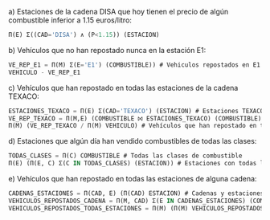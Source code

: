 a) Estaciones de la cadena DISA que hoy tienen el precio de algún combustible inferior a 1.15 euros/litro:
```sql
Π(E) Σ((CAD='DISA') ∧ (P<1.15)) (ESTACION)
```

b) Vehículos que no han repostado nunca en la estación E1:
```sql
VE_REP_E1 = Π(M) Σ(E='E1') (COMBUSTIBLE)) # Vehiculos repostados en E1
VEHICULO - VE_REP_E1
```

c) Vehículos que han repostado en todas las estaciones de la cadena TEXACO:
```sql
ESTACIONES_TEXACO = Π(E) Σ(CAD='TEXACO') (ESTACION) # Estaciones TEXACO
VE_REP_TEXACO = Π(M,E) (COMBUSTIBLE ⨝ ESTACIONES_TEXACO) (COMBUSTIBLE) # Vehículos repostados en estaciones TEXACO
Π(M) (VE_REP_TEXACO / Π(M) VEHICULO) # Vehículos que han repostado en todas las estaciones TEXACO
```

d) Estaciones que algún día han vendido combustibles de todas las clases:
```sql
TODAS_CLASES = Π(C) COMBUSTIBLE # Todas las clases de combustible
Π(E) (Π(E, C) Σ(C IN TODAS_CLASES) (ESTACION)) # Estaciones con todas las clases de combustible
```

e) Vehículos que han repostado en todas las estaciones de alguna cadena:
```sql
CADENAS_ESTACIONES = Π(CAD, E) (Π(CAD) ESTACION) # Cadenas y estaciones disponibles
VEHICULOS_REPOSTADOS_CADENA = Π(M, CAD) Σ(E IN CADENAS_ESTACIONES) (COMBUSTIBLE) # Vehículos repostados en estaciones de cada cadena
VEHICULOS_REPOSTADOS_TODAS_ESTACIONES = Π(M) (Π(M) VEHICULOS_REPOSTADOS_CADENA / Π(M) VEHICULO) # Vehículos que han repostado en todas las estaciones de alguna cadena
```
